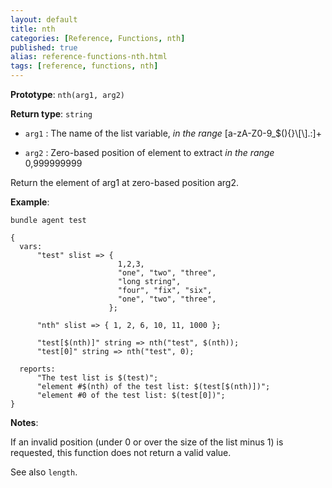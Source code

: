 ```yaml
---
layout: default
title: nth
categories: [Reference, Functions, nth]
published: true
alias: reference-functions-nth.html
tags: [reference, functions, nth]
---
```


**Prototype**: `nth(arg1, arg2)`

**Return type**: `string`

* `arg1` : The name of the list variable, *in the range*
[a-zA-Z0-9\_\$(){}\\[\\].:]+

* `arg2` : Zero-based position of element to extract *in the range* 0,999999999

Return the element of arg1 at zero-based position arg2.

**Example**:

```cf3
bundle agent test

{
  vars:
      "test" slist => {
                        1,2,3,
                        "one", "two", "three",
                        "long string",
                        "four", "fix", "six",
                        "one", "two", "three",
                      };

      "nth" slist => { 1, 2, 6, 10, 11, 1000 };

      "test[$(nth)]" string => nth("test", $(nth));
      "test[0]" string => nth("test", 0);

  reports:
      "The test list is $(test)";
      "element #$(nth) of the test list: $(test[$(nth)])";
      "element #0 of the test list: $(test[0])";
}
```

**Notes**:  

If an invalid position (under 0 or over the size of the list minus 1)
is requested, this function does not return a valid value.

See also `length`.
